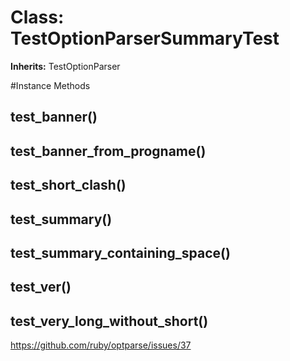 # Class: TestOptionParserSummaryTest
**Inherits:** TestOptionParser
    




#Instance Methods
## test_banner() [](#method-i-test_banner)

## test_banner_from_progname() [](#method-i-test_banner_from_progname)

## test_short_clash() [](#method-i-test_short_clash)

## test_summary() [](#method-i-test_summary)

## test_summary_containing_space() [](#method-i-test_summary_containing_space)

## test_ver() [](#method-i-test_ver)

## test_very_long_without_short() [](#method-i-test_very_long_without_short)
https://github.com/ruby/optparse/issues/37

